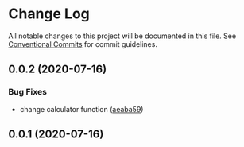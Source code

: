 # Change Log

All notable changes to this project will be documented in this file.
See [Conventional Commits](https://conventionalcommits.org) for commit guidelines.

## 0.0.2 (2020-07-16)


### Bug Fixes

* change calculator function ([aeaba59](https://github.com/andreepratama27/asi/commit/aeaba591cd40d67b9aec412b2cf93a936c4c7241))



## 0.0.1 (2020-07-16)
